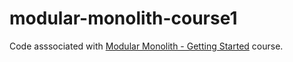 # modular-monolith-course1

Code asssociated with [Modular Monolith - Getting Started](https://app.dometrain.com/courses/getting-started-modular-monoliths-in-net) course.